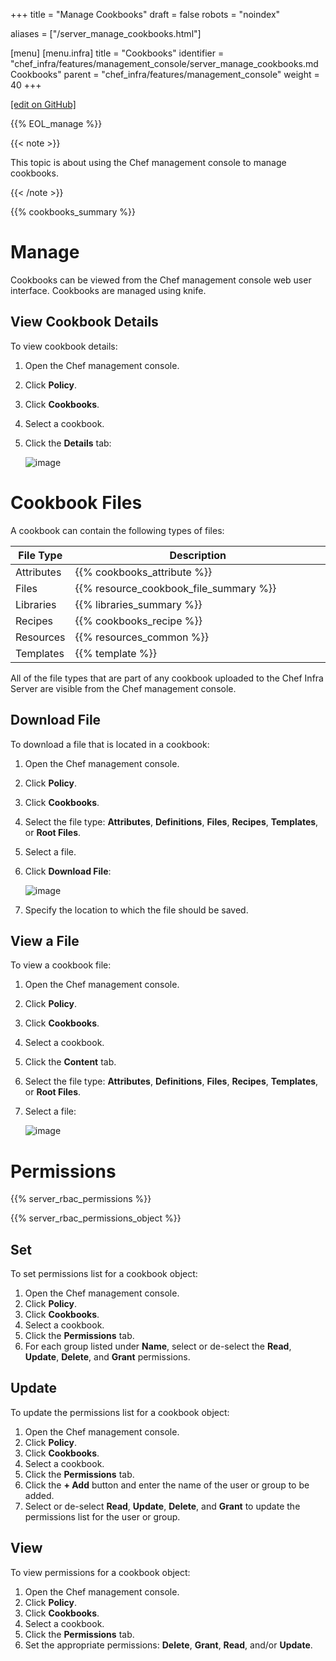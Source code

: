 +++
title = "Manage Cookbooks"
draft = false
robots = "noindex"


aliases = ["/server_manage_cookbooks.html"]

[menu]
  [menu.infra]
    title = "Cookbooks"
    identifier = "chef_infra/features/management_console/server_manage_cookbooks.md Cookbooks"
    parent = "chef_infra/features/management_console"
    weight = 40
+++    

[\[edit on GitHub\]](https://github.com/chef/chef-web-docs/blob/master/content/server_manage_cookbooks.md)



{{% EOL_manage %}}

{{< note >}}

This topic is about using the Chef management console to manage
cookbooks.

{{< /note >}}

{{% cookbooks_summary %}}

Manage
======

Cookbooks can be viewed from the Chef management console web user
interface. Cookbooks are managed using knife.

View Cookbook Details
---------------------

To view cookbook details:

1.  Open the Chef management console.

2.  Click **Policy**.

3.  Click **Cookbooks**.

4.  Select a cookbook.

5.  Click the **Details** tab:

    ![image](/images/step_manage_webui_policy_cookbook_view_details.png)

Cookbook Files
==============

A cookbook can contain the following types of files:

<table>
<colgroup>
<col style="width: 12%" />
<col style="width: 87%" />
</colgroup>
<thead>
<tr class="header">
<th>File Type</th>
<th>Description</th>
</tr>
</thead>
<tbody>
<tr class="odd">
<td>Attributes</td>
<td>{{% cookbooks_attribute %}}</td>
</tr>
<tr class="even">
<td>Files</td>
<td>{{% resource_cookbook_file_summary %}}</td>
</tr>
<tr class="odd">
<td>Libraries</td>
<td>{{% libraries_summary %}}</td>
</tr>
<tr class="even">
<td>Recipes</td>
<td>{{% cookbooks_recipe %}}</td>
</tr>
<tr class="odd">
<td>Resources</td>
<td>{{% resources_common %}}</td>
</tr>
<tr class="even">
<td>Templates</td>
<td>{{% template %}}</td>
</tr>
</tbody>
</table>

All of the file types that are part of any cookbook uploaded to the Chef
Infra Server are visible from the Chef management console.

Download File
-------------

To download a file that is located in a cookbook:

1.  Open the Chef management console.

2.  Click **Policy**.

3.  Click **Cookbooks**.

4.  Select the file type: **Attributes**, **Definitions**, **Files**,
    **Recipes**, **Templates**, or **Root Files**.

5.  Select a file.

6.  Click **Download File**:

    ![image](/images/step_manage_webui_policy_cookbook_download.png)

7.  Specify the location to which the file should be saved.

View a File
-----------

To view a cookbook file:

1.  Open the Chef management console.

2.  Click **Policy**.

3.  Click **Cookbooks**.

4.  Select a cookbook.

5.  Click the **Content** tab.

6.  Select the file type: **Attributes**, **Definitions**, **Files**,
    **Recipes**, **Templates**, or **Root Files**.

7.  Select a file:

    ![image](/images/step_manage_webui_policy_cookbook_file_view.png)

Permissions
===========

{{% server_rbac_permissions %}}

{{% server_rbac_permissions_object %}}

Set
---

To set permissions list for a cookbook object:

1.  Open the Chef management console.
2.  Click **Policy**.
3.  Click **Cookbooks**.
4.  Select a cookbook.
5.  Click the **Permissions** tab.
6.  For each group listed under **Name**, select or de-select the
    **Read**, **Update**, **Delete**, and **Grant** permissions.

Update
------

To update the permissions list for a cookbook object:

1.  Open the Chef management console.
2.  Click **Policy**.
3.  Click **Cookbooks**.
4.  Select a cookbook.
5.  Click the **Permissions** tab.
6.  Click the **+ Add** button and enter the name of the user or group
    to be added.
7.  Select or de-select **Read**, **Update**, **Delete**, and **Grant**
    to update the permissions list for the user or group.

View
----

To view permissions for a cookbook object:

1.  Open the Chef management console.
2.  Click **Policy**.
3.  Click **Cookbooks**.
4.  Select a cookbook.
5.  Click the **Permissions** tab.
6.  Set the appropriate permissions: **Delete**, **Grant**, **Read**,
    and/or **Update**.
